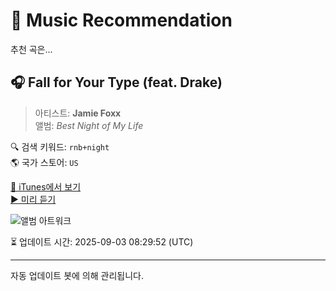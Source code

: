 
# 🎵 Music Recommendation

추천 곡은...

## 🎧 Fall for Your Type (feat. Drake)  
> 아티스트: **Jamie Foxx**  
> 앨범: _Best Night of My Life_  

🔍 검색 키워드: `rnb+night`  
🌎 국가 스토어: `US`

[🔗 iTunes에서 보기](https://music.apple.com/us/album/fall-for-your-type-feat-drake/406392428?i=406392443&uo=4)  
[▶️ 미리 듣기](https://audio-ssl.itunes.apple.com/itunes-assets/AudioPreview125/v4/16/8a/60/168a6041-799e-c97e-e19c-262e37d7cdc6/mzaf_16347173116569575509.plus.aac.p.m4a)

![앨범 아트워크](https://is1-ssl.mzstatic.com/image/thumb/Music125/v4/a9/d0/90/a9d090e5-9f5f-2144-0695-001fdd534620/mzi.mfuxelpa.jpg/100x100bb.jpg)

⏳ 업데이트 시간: 2025-09-03 08:29:52 (UTC)

---
자동 업데이트 봇에 의해 관리됩니다.
